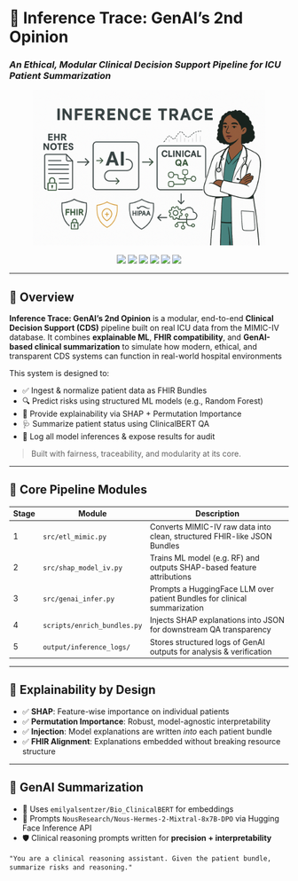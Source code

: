# 🏥 Inference Trace: GenAI’s 2nd Opinion

### *An Ethical, Modular Clinical Decision Support Pipeline for ICU Patient Summarization*

<p align="center">
  <img src="assets/header_inferencetrace.png" alt="MIMIC-CDS Logo" width="420"/>
</p>

<p align="center">
  <img src="https://img.shields.io/badge/MIMIC--IV-v3.1-lightgrey" />
  <img src="https://img.shields.io/badge/FHIR-compliant-success" />
  <img src="https://img.shields.io/badge/Explainability-SHAP_%26_Permutation-blueviolet" />
  <img src="https://img.shields.io/badge/GenAI-HuggingFace_%26_ClinicalBERT-yellowgreen" />
  <img src="https://img.shields.io/badge/Python-3.10-blue" />
  <img src="https://img.shields.io/badge/License-MIT-green.svg" />
</p>

---

## 📌 Overview

**Inference Trace: GenAI’s 2nd Opinion** is a modular, end-to-end **Clinical Decision Support (CDS)** pipeline built on real ICU data from the MIMIC-IV database. It combines **explainable ML**, **FHIR compatibility**, and **GenAI-based clinical summarization** to simulate how modern, ethical, and transparent CDS systems can function in real-world hospital environments

This system is designed to:
- ✅ Ingest & normalize patient data as FHIR Bundles
- 🔍 Predict risks using structured ML models (e.g., Random Forest)
- 🧠 Provide explainability via SHAP + Permutation Importance
- 🩺 Summarize patient status using ClinicalBERT QA
- 📜 Log all model inferences & expose results for audit

> Built with fairness, traceability, and modularity at its core.

---

## 📂 Core Pipeline Modules

| Stage | Module | Description |
|-------|--------|-------------|
| 1 | `src/etl_mimic.py` | Converts MIMIC-IV raw data into clean, structured FHIR-like JSON Bundles |
| 2 | `src/shap_model_iv.py` | Trains ML model (e.g. RF) and outputs SHAP-based feature attributions |
| 3 | `src/genai_infer.py` | Prompts a HuggingFace LLM over patient Bundles for clinical summarization |
| 4 | `scripts/enrich_bundles.py` | Injects SHAP explanations into JSON for downstream QA transparency |
| 5 | `output/inference_logs/` | Stores structured logs of GenAI outputs for analysis & verification |

---

## 🧠 Explainability by Design

- ✅ **SHAP**: Feature-wise importance on individual patients
- ✅ **Permutation Importance**: Robust, model-agnostic interpretability
- ✅ **Injection**: Model explanations are written *into* each patient bundle
- ✅ **FHIR Alignment**: Explanations embedded without breaking resource structure

---

## 🤖 GenAI Summarization

- 🧬 Uses `emilyalsentzer/Bio_ClinicalBERT` for embeddings
- 💬 Prompts `NousResearch/Nous-Hermes-2-Mixtral-8x7B-DPO` via Hugging Face Inference API
- 🛡️ Clinical reasoning prompts written for **precision + interpretability**

```text
"You are a clinical reasoning assistant. Given the patient bundle, summarize risks and reasoning."
